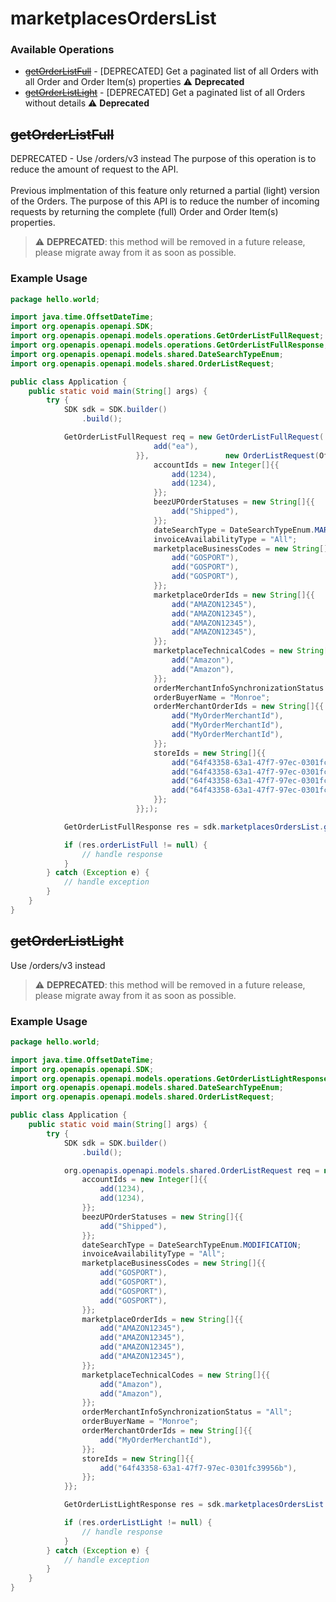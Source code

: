 # marketplacesOrdersList

### Available Operations

* [~~getOrderListFull~~](#getorderlistfull) - [DEPRECATED] Get a paginated list of all Orders with all Order and Order Item(s) properties :warning: **Deprecated**
* [~~getOrderListLight~~](#getorderlistlight) - [DEPRECATED] Get a paginated list of all Orders without details :warning: **Deprecated**

## ~~getOrderListFull~~

DEPRECATED - Use /orders/v3 instead
The purpose of this operation is to reduce the amount of request to the API.\
\
Previous implmentation of this feature only returned a partial (light) version of the Orders. The purpose of this API is to reduce the number of incoming requests by returning the complete (full) Order and Order Item(s) properties.


> :warning: **DEPRECATED**: this method will be removed in a future release, please migrate away from it as soon as possible.

### Example Usage

```java
package hello.world;

import java.time.OffsetDateTime;
import org.openapis.openapi.SDK;
import org.openapis.openapi.models.operations.GetOrderListFullRequest;
import org.openapis.openapi.models.operations.GetOrderListFullResponse;
import org.openapis.openapi.models.shared.DateSearchTypeEnum;
import org.openapis.openapi.models.shared.OrderListRequest;

public class Application {
    public static void main(String[] args) {
        try {
            SDK sdk = SDK.builder()
                .build();

            GetOrderListFullRequest req = new GetOrderListFullRequest(                new String[]{{
                                add("ea"),
                            }},                 new OrderListRequest(OffsetDateTime.parse("2017-03-01T13:10:01Z"), OffsetDateTime.parse("2017-04-01T13:10:01Z"), 1, 100) {{
                                accountIds = new Integer[]{{
                                    add(1234),
                                    add(1234),
                                }};
                                beezUPOrderStatuses = new String[]{{
                                    add("Shipped"),
                                }};
                                dateSearchType = DateSearchTypeEnum.MARKET_PLACE_MODIFICATION;
                                invoiceAvailabilityType = "All";
                                marketplaceBusinessCodes = new String[]{{
                                    add("GOSPORT"),
                                    add("GOSPORT"),
                                    add("GOSPORT"),
                                }};
                                marketplaceOrderIds = new String[]{{
                                    add("AMAZON12345"),
                                    add("AMAZON12345"),
                                    add("AMAZON12345"),
                                    add("AMAZON12345"),
                                }};
                                marketplaceTechnicalCodes = new String[]{{
                                    add("Amazon"),
                                    add("Amazon"),
                                }};
                                orderMerchantInfoSynchronizationStatus = "All";
                                orderBuyerName = "Monroe";
                                orderMerchantOrderIds = new String[]{{
                                    add("MyOrderMerchantId"),
                                    add("MyOrderMerchantId"),
                                    add("MyOrderMerchantId"),
                                }};
                                storeIds = new String[]{{
                                    add("64f43358-63a1-47f7-97ec-0301fc39956b"),
                                    add("64f43358-63a1-47f7-97ec-0301fc39956b"),
                                    add("64f43358-63a1-47f7-97ec-0301fc39956b"),
                                    add("64f43358-63a1-47f7-97ec-0301fc39956b"),
                                }};
                            }};);            

            GetOrderListFullResponse res = sdk.marketplacesOrdersList.getOrderListFull(req);

            if (res.orderListFull != null) {
                // handle response
            }
        } catch (Exception e) {
            // handle exception
        }
    }
}
```

## ~~getOrderListLight~~

Use /orders/v3 instead

> :warning: **DEPRECATED**: this method will be removed in a future release, please migrate away from it as soon as possible.

### Example Usage

```java
package hello.world;

import java.time.OffsetDateTime;
import org.openapis.openapi.SDK;
import org.openapis.openapi.models.operations.GetOrderListLightResponse;
import org.openapis.openapi.models.shared.DateSearchTypeEnum;
import org.openapis.openapi.models.shared.OrderListRequest;

public class Application {
    public static void main(String[] args) {
        try {
            SDK sdk = SDK.builder()
                .build();

            org.openapis.openapi.models.shared.OrderListRequest req = new OrderListRequest(OffsetDateTime.parse("2017-03-01T13:10:01Z"), OffsetDateTime.parse("2017-04-01T13:10:01Z"), 1, 100) {{
                accountIds = new Integer[]{{
                    add(1234),
                    add(1234),
                }};
                beezUPOrderStatuses = new String[]{{
                    add("Shipped"),
                }};
                dateSearchType = DateSearchTypeEnum.MODIFICATION;
                invoiceAvailabilityType = "All";
                marketplaceBusinessCodes = new String[]{{
                    add("GOSPORT"),
                    add("GOSPORT"),
                    add("GOSPORT"),
                    add("GOSPORT"),
                }};
                marketplaceOrderIds = new String[]{{
                    add("AMAZON12345"),
                    add("AMAZON12345"),
                    add("AMAZON12345"),
                    add("AMAZON12345"),
                }};
                marketplaceTechnicalCodes = new String[]{{
                    add("Amazon"),
                    add("Amazon"),
                }};
                orderMerchantInfoSynchronizationStatus = "All";
                orderBuyerName = "Monroe";
                orderMerchantOrderIds = new String[]{{
                    add("MyOrderMerchantId"),
                }};
                storeIds = new String[]{{
                    add("64f43358-63a1-47f7-97ec-0301fc39956b"),
                }};
            }};            

            GetOrderListLightResponse res = sdk.marketplacesOrdersList.getOrderListLight(req);

            if (res.orderListLight != null) {
                // handle response
            }
        } catch (Exception e) {
            // handle exception
        }
    }
}
```
